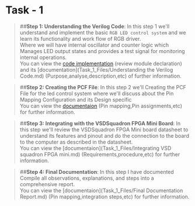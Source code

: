# **Task - 1**

> ##**Step 1: Understanding the Verilog Code**:
In this step 1 we'll understand and implement the basic `RGB LED control system` and we learn its functionality and work flow of RGB driver.  
Where we will have internal oscillator and counter logic which Manages LED output states and provides a test signal for monitoring internal operations.  
You can view the [code implementation](Task_1_Files/Code_implementation.md) (review module declaration) and its [documentation](Task_1_Files/Understanding the Verilog Code.md) (Purpose,analyse,description,etc) of further information.
 
> ##**Step 2: Creating the PCF File**:
In this step 2 we'll Creating the PCF File for the led control system where we'll discuss about the Pin Mapping Configuration and its Design specific  
You can view the [documentaion](Task_1_Files/Creating_the_PCF_file.md) (Pin mapping,Pin assignments,etc) for further information.

> ##**Step 3: Integrating with the VSDSquadron FPGA Mini Board**:
In this step we'll review the VSDSquadron FPGA Mini board datasheet to understand its features and pinout and do the connection to the board to the computer as described in the datasheet.  
You can view the [documentaion](Task_1_Files/Integrating VSD squadron FPGA mini.md) (Requirements,procedure,etc) for further information.

> ##**Step 4: Final Documentation**:
In this step I have documented Compile all observations, explanations, and steps into a comprehensive report.  
You can view the [documentaion](Task_1_Files/Final Documentation Report.md) (Pin mapping,integration steps,etc) for further information.  

